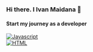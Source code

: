 ### Hi there. I Ivan Maidana 👋
#### Start my journey as a developer


[![Javascript](https://img.shields.io/badge/Javascript-F7DF1E?style=for-the-badge&logo=javascript&logoColor=White&labelColor=101010)]()
<br>
[![HTML](https://img.shields.io/badge/Html-F7DF1E?style=for-the-badge&logo=htmlt&logoColor=White&labelColor=101010)]()
<!--
**Ivan9912/ivan9912** is a ✨ _special_ ✨ repository because its `README.md` (this file) appears on your GitHub profile.

Here are some ideas to get you started:

- 🔭 I’m currently working on ...
- 🌱 I’m currently learning ...
- 👯 I’m looking to collaborate on ...
- 🤔 I’m looking for help with ...
- 💬 Ask me about ...
- 📫 How to reach me: ...
- 😄 Pronouns: ...
- ⚡ Fun fact: ...
-->
